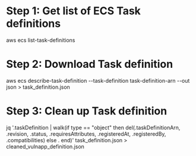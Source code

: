 # Step 1: Get list of ECS Task definitions

aws ecs list-task-definitions

# Step 2: Download Task definition

aws ecs describe-task-definition --task-definition task-definition-arn --out json > task_definition.json

# Step 3: Clean up Task definition

jq '.taskDefinition | walk(if type == "object" then del(.taskDefinitionArn, .revision, .status, .requiresAttributes, .registeredAt, .registeredBy, .compatibilities) else . end)' task_definition.json > cleaned_vulnapp_definition.json


